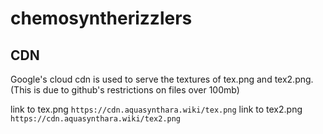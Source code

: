 # chemosyntherizzlers

## CDN
Google's cloud cdn is used to serve the textures of tex.png and tex2.png. (This is due to github's restrictions on files over 100mb)

link to tex.png
`https://cdn.aquasynthara.wiki/tex.png`
link to tex2.png
`https://cdn.aquasynthara.wiki/tex2.png`